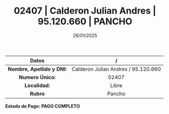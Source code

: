 ﻿---
title: 02407 | Calderon Julian Andres | 95.120.660 | PANCHO
date: 26/01/2025
draft: false
tags: ['libre', 'titular', 'pancho']
---

|          **Datos**          |  /  |
|:---------------------------:|:---:|
| **Nombre, Apellido y DNI:** | Calderon Julian Andres / 95.120.660 |
|      **Numero Único:**      | 02407 |
|        **Localidad:**       | Libre |
|          **Rubro**          | Pancho |

**Estado de Pago:** **PAGO COMPLETO**
